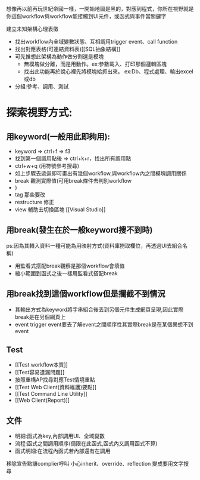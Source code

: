 想像再以前再玩世紀帝國一樣，一開始地圖是黑的，對應到程式，你所在視野就是你這個workflow與workflow能接觸到UI元件，或函式與事件當關鍵字

建立未知架構心理表徵
- 找出workflow內全域變數狀態、互相調用trigger event、call function
- 找出對應表格(可連結資料表)[[SQL抽象結構]]
- 可先推想此架構為動作做分割還是模塊
  - 無模塊做分離，而是用動作。ex:參數載入、打印那個邏輯區塊
  - 找出此功能再於說心裡先將模塊給抓出來。 ex:Db、程式處理、輸出excel或db
- 分組:參考、調用、測試
# 探索視野方式:
## 用keyword(一般用此即夠用):
- keyword => ctrl+f => f3
- 找到第一個調用點後 => ctrl+k+r，找出所有調用點
- ctrl+w+q (用符號參考搜尋)
- 如上步驟去遞迴即可畫出有幾個workflow,與workflow內之間模塊調用關係
- break 觀測實際值(可用break條件去判別workflow
- )
- tag 那些要改
- restructure 修正
- view 輔助去切換區塊
[[Visual Studio]]
## 用break(發生在於一般keyword搜不到時)
ps:因為其轉入資料一種可能為用映射方式(資料庫撈取欄位，再透過UI去組合名稱)
- 用監看式搭配break觀察是那個workflow會填值
- 縮小範圍到函式之後一樣用監看式搭配break
## 用break找到這個workflow但是攔截不到情況
- 其輸出方式為keyword將字串組合後丟到另個元件生成網頁呈現,因此實際break是在另個網頁上
- event trigger event要去了解event之間順序性其實際break是在某個異想不到event

## Test
- [[Test workflow本質]]
- [[Test容易遺漏問題]]
- 按照重構AP找尋對應Test情境重點
- [[Test Web Client(資料維護)要點]]
- [[Test Command Line Utility]]
- [[Web Client(Report)]]

## 文件
- 明細:函式為key,內部調用UI、全域變數
- 流程:函式之間調用順序(侷限在此函式,函式內又調用函式不算)
- 函式明細:在流程內函式若內部還有在調用


移除宣告點讓complier呼叫
小心inherit、override、reflection
變成要用文字搜尋




